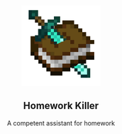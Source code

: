 <p align="center">  
  <div align=center>
    <img src="https://raw.githubusercontent.com/shuaiqiyy/homework-killer/refs/heads/main/cui/img/logo.png"width="180" height="180">
  </div>
  
  <h2 align="center">Homework Killer</h2>
  <p align="center">A competent assistant for homework</p>